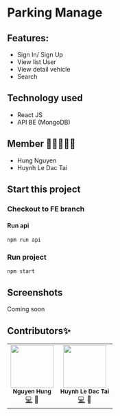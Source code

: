 # Parking Manage

## Features: 
  - Sign In/ Sign Up
  - View list User
  - View detail vehicle
  - Search

## Technology used
  - React JS
  - API BE (MongoDB)
  
## Member 👨🏻‍🤝‍👨🏻
  - Hung Nguyen
  - Huynh Le Dac Tai
  
## Start this project 
### Checkout to FE branch
#### Run api
`
npm run api
`
### Run project
`
npm start
`
## Screenshots
 
   Coming soon

## Contributors✨

<!-- ALL-CONTRIBUTORS-LIST:START - Do not remove or modify this section -->
<!-- prettier-ignore-start -->
<!-- markdownlint-disable -->
<table>
  <tr>
    <td align="center"><img src="https://avatars.githubusercontent.com/u/125659908" width="100px;" alt=""/><br /><sub><b>Nguyen Hung</b></sub></a><br /><a href="" title="Code">💻</a> <a title="FE">📱</a> <a href="" >
    <td align="center"><img src="https://avatars.githubusercontent.com/u/93358196" width="100px;" alt=""/><br /><sub><b>Huynh Le Dac Tai</b></sub></a><br /><a href="" title="Code">💻</a> <a title="BE">🔗</a> <a href="">
  
</table>
